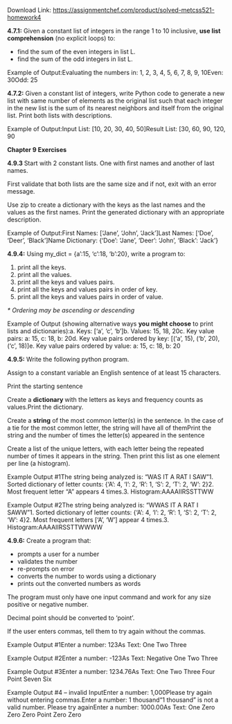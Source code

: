Download Link: https://assignmentchef.com/product/solved-metcss521-homework4
<br>



<strong>4.7.1:</strong>   Given a constant list of integers in the range 1 to 10 inclusive, <strong>use list comprehension</strong> (no explicit loops) to:

<ul>

 <li>find the sum of the even integers in list L.</li>

 <li>find the sum of the odd integers in list L.</li>

</ul>

Example of Output:Evaluating the numbers in: 1, 2, 3, 4, 5, 6, 7, 8, 9, 10Even: 30Odd: 25

<strong>4.7.2:</strong>   Given a constant list of integers, write Python code to generate a new list with same number of elements as the original list such that each integer in the new list is the sum of its nearest neighbors and itself from the original list. Print both lists with descriptions.

Example of Output:Input List: [10, 20, 30, 40, 50]Result List: [30, 60, 90, 120, 90

<strong>Chapter 9 Exercises</strong>

<strong>4.9.3    </strong>Start with 2 constant lists. One with first names and another of last names.

First validate that both lists are the same size and if not, exit with an error message.

Use zip to create a dictionary with the keys as the last names and the values as the first names. Print the generated dictionary with an appropriate description.

Example of Output:First Names: [‘Jane’, ‘John’, ‘Jack’]Last Names: [‘Doe’, ‘Deer’, ‘Black’]Name Dictionary: {‘Doe’: ‘Jane’, ‘Deer’: ‘John’, ‘Black’: ‘Jack’}




<strong>4.9.4:</strong>   Using my_dict = {a’:15, ‘c’:18, ‘b’:20}, write a program to:

<ol>

 <li>print all the keys.</li>

 <li>print all the values.</li>

 <li>print all the keys and values pairs.</li>

 <li>print all the keys and values pairs in order of key.</li>

 <li>print all the keys and values pairs in order of value.</li>

</ol>

<em>* Ordering may be ascending or descending</em>

Example of Output (showing alternative ways <strong>you might choose</strong> to print lists and dictionaries):a. Keys: [‘a’, ‘c’, ‘b’]b. Values: 15, 18, 20c. Key value pairs: a: 15, c: 18, b: 20d. Key value pairs ordered by key: [(‘a’, 15), (‘b’, 20), (‘c’, 18)]e. Key value pairs ordered by value: a: 15, c: 18, b: 20

<strong>4.9.5:</strong>   Write the following python program.

Assign to a constant variable an English sentence of at least 15 characters.

Print the starting sentence

Create a <strong>dictionary </strong>with the letters as keys and frequency counts as values.Print the dictionary.

Create a <strong>string</strong> of the most common letter(s) in the sentence. In the case of a tie for the most common letter, the string will have all of themPrint the string and the number of times the letter(s) appeared in the sentence

Create a list of the unique letters, with each letter being the repeated number of times it appears in the string. Then print this list as one element per line (a histogram).

Example Output #1The string being analyzed is: “WAS IT A RAT I SAW”1. Sorted dictionary of letter counts: {‘A’: 4, ‘I’: 2, ‘R’: 1, ‘S’: 2, ‘T’: 2, ‘W’: 2}2. Most frequent letter “A” appears 4 times.3. Histogram:AAAAIIRSSTTWW

Example Output #2The string being analyzed is: “WWAS IT A RAT I SAWW”1. Sorted dictionary of letter counts: {‘A’: 4, ‘I’: 2, ‘R’: 1, ‘S’: 2, ‘T’: 2, ‘W’: 4}2. Most frequent letters [‘A’, ‘W’] appear 4 times.3. Histogram:AAAAIIRSSTTWWWW

<strong>4.9.6:</strong>   Create a program that:

<ul>

 <li>prompts a user for a number</li>

 <li>validates the number</li>

 <li>re-prompts on error</li>

 <li>converts the number to words using a dictionary</li>

 <li>prints out the converted numbers as words</li>

</ul>

The program must only have one input command and work for any size positive or negative number.




Decimal point should be converted to ‘point’.

If the user enters commas, tell them to try again without the commas.

Example Output #1Enter a number: 123As Text: One Two Three

Example Output #2Enter a number: -123As Text: Negative One Two Three

Example Output #3Enter a number: 1234.76As Text: One Two Three Four Point Seven Six

Example Output #4 – invalid InputEnter a number: 1,000Please try again without entering commas.Enter a number: 1 thousand“1 thousand” is not a valid number. Please try againEnter a number: 1000.00As Text: One Zero Zero Zero Point Zero Zero